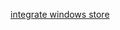
[integrate windows store](https://social.technet.microsoft.com/Forums/windows/en-US/5ac7daa9-54e6-43c0-9746-293dcb8ef2ec/how-to-force-update-of-windows-store-apps-without-launching-the-store-app?forum=win10itprosetup)
